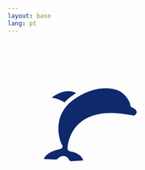```yaml
---
layout: base
lang: pt
---
```


<g transform="translate(690 -120) rotate(20)" >
<svg fill="#0f296d" xmlns="http://www.w3.org/2000/svg" width="900" height="900" viewBox="-200 -200 1400 1400">
<path  class='dolphin-map' d="M484.485,159.996c-3.865-1.553-6.531-5.138-6.908-9.285c-0.148-1.446-4.262-37.334-45.012-70.37
c-8.377-6.852-17.551-12.023-27.3-15.399c-31.108-10.774-115.304-28.317-225.022,41.29
c-21.27,13.493-39.191,28.591-53.749,45.224c-2.88,3.403-3.14,3.693-5.89,7.052c-23.491,29.436-36.931,63.42-40.083,101.652
c-4.491,54.471,13.77,97.869,21.185,109.995c3.191,5.221,1.531,12.027-3.672,15.235c-0.657,0.402-6.131,4.61-8.998,5.06
C88.227,390.578,14.412,402.753,0,445.358l64.566,2.244c0.245,0.008,0.489,0.025,0.733,0.05c4.057,0.41,8.017-1.026,10.876-3.935
l4.733-4.83c8.188-8.357,19.964-12.139,31.49-10.117c11.527,2.021,21.309,9.582,26.168,20.229l0.229,0.5
c2.461,5.392,8.078,8.459,13.975,7.625c0.266-0.036,0.532-0.065,0.799-0.083l64.263-4.372
c-16.789-45.621-72.603-49.455-73.212-49.491c-3.047-0.179-14.334-9.292-14.34-13.858c-0.004-3.328,0.616-82.202,63.867-139.979
c50.403-46.042,125.182-64.854,222.271-55.921c0.093,0.008,0.183,0.018,0.276,0.029c6.573,0.77,64.644,7.65,79.488,11.764
c2.547,0.486,12.253-4.732,15.152-14.616C515.853,175.167,496.452,164.801,484.485,159.996z M426.895,131.066
M168.372,87.519c3.405-2.159,6.812-4.245,10.22-6.28c-7.725-3.988-18.809-8.267-32.759-9.854
c-32.079-3.651-67.342,8.254-103.131,34.586c19.801,3.11,46.794,10.336,70.857,26.969
C127.989,117.113,145.96,101.735,168.372,87.519z"/>
</svg>
</g>